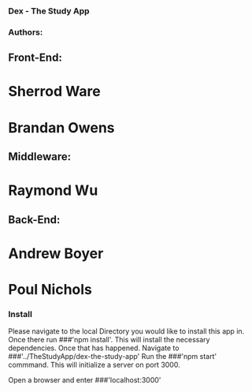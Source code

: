 ### Dex - The Study App
### Authors:
## Front-End:
# Sherrod Ware
# Brandan Owens
## Middleware:
# Raymond Wu
## Back-End:
# Andrew Boyer
# Poul Nichols

### Install

Please navigate to the local Directory you would like to install this app in. 
Once there run ###'npm install'.
This will install the necessary dependencies.
Once that has happened.
Navigate to ###'../TheStudyApp/dex-the-study-app'
Run the ###'npm start' commmand.
This will initialize a server on port 3000.

Open a browser and enter ###'localhost:3000' 
